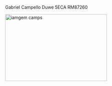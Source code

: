 Gabriel Campello Duwe
5ECA
RM87260

<img width="325" height="214" alt="iamgem camps" src="https://github.com/user-attachments/assets/028d4279-b8bd-4e7d-9505-1aa5e284d40b" />
